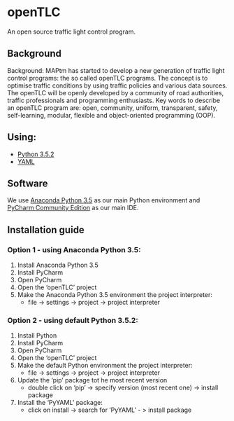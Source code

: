 # openTLC
An open source traffic light control program.

## Background
Background:
MAPtm has started to develop a new generation of traffic light control programs: the so called openTLC programs. The concept is to optimise traffic conditions by using traffic policies and various data sources. The openTLC will be openly developed by a community of road authorities, traffic professionals and programming enthusiasts. Key words to describe an openTLC program are: open, community, uniform, transparent, safety, self-learning, modular, flexible and object-oriented programming (OOP).

## Using:
- [Python 3.5.2](https://www.python.org/)
- [YAML](http://www.yaml.org/start.html)

## Software
We use [Anaconda Python 3.5](https://www.continuum.io/downloads#windows) as our main Python environment and [PyCharm Community Edition](https://www.jetbrains.com/pycharm/download/download-thanks.html?platform=windows&code=PCC) as our main IDE.

## Installation guide
### Option 1 - using Anaconda Python 3.5:
1. Install Anaconda Python 3.5
2. Install PyCharm
3. Open PyCharm
4. Open the ‘openTLC’ project
5. Make the Anaconda Python 3.5 environment the project interpreter:
   * file -> settings -> project -> project interpreter
   
### Option 2 - using default Python 3.5.2:
1. Install Python
2. Install PyCharm
3. Open PyCharm
4. Open the ‘openTLC’ project
5. Make the default Python environment the project interpreter:
   * file -> settings -> project -> project interpreter
6. Update the ‘pip’ package tot he most recent version
   * double click on ‘pip’ -> specify version (most recent one) -> install package
7. Install the ‘PyYAML’ package:
   * click on install -> search for ‘PyYAML’ - > install package


